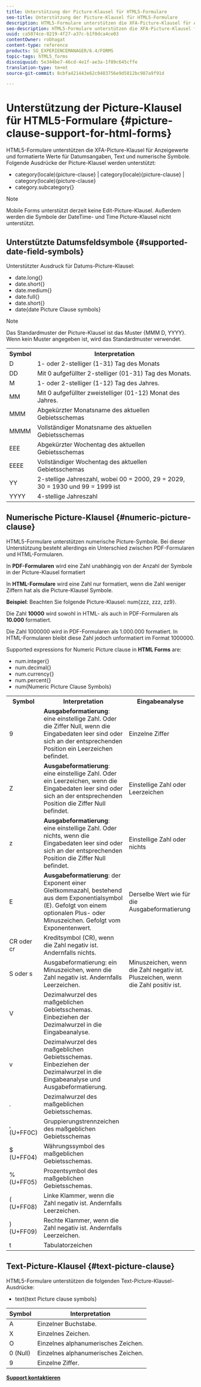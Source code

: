 ```yaml
---
title: Unterstützung der Picture-Klausel für HTML5-Formulare
seo-title: Unterstützung der Picture-Klausel für HTML5-Formulare
description: HTML5-Formulare unterstützen die XFA-Picture-Klausel für Anzeigewerte und formatierte Werte für Datumsangaben, Text und numerische Symbole.
seo-description: HTML5-Formulare unterstützen die XFA-Picture-Klausel für Anzeigewerte und formatierte Werte für Datumsangaben, Text und numerische Symbole.
uuid: ca5074ce-8219-4f27-a37c-b1f0dca4ce03
contentOwner: robhagat
content-type: reference
products: SG_EXPERIENCEMANAGER/6.4/FORMS
topic-tags: hTML5_forms
discoiquuid: 5e344be7-46cd-4e1f-ae3a-1f89c645cffe
translation-type: tm+mt
source-git-commit: 8cbfa421443e62c0483756e9d5812bc987a9f91d

---
```



# Unterstützung der Picture-Klausel für HTML5-Formulare {#picture-clause-support-for-html-forms}

HTML5-Formulare unterstützen die XFA-Picture-Klausel für Anzeigewerte und formatierte Werte für Datumsangaben, Text und numerische Symbole. Folgende Ausdrücke der Picture-Klausel werden unterstützt:

* category(locale){picture-clause} | category(locale){picture-clause} | category(locale){picture-clause}
* category.subcategory{}

>[!NOTE]
>
>Mobile Forms unterstützt derzeit keine Edit-Picture-Klausel. Außerdem werden die Symbole der DateTime- und Time Picture-Klausel nicht unterstützt.

## Unterstützte Datumsfeldsymbole {#supported-date-field-symbols}

Unterstützter Ausdruck für Datums-Picture-Klausel:

* date.long{}
* date.short{}
* date.medium{}
* date.full{}
* date.short{}
* date{date Picture Clause symbols}

>[!NOTE]
>
>Das Standardmuster der Picture-Klausel ist das Muster {MMM D, YYYY}. Wenn kein Muster angegeben ist, wird das Standardmuster verwendet.

<table> 
 <tbody>
  <tr>
   <th><strong>Symbol</strong></th> 
   <th>Interpretation</th> 
  </tr>
  <tr>
   <td>D</td> 
   <td>1- oder 2-stelliger (1-31) Tag des Monats</td> 
  </tr>
  <tr>
   <td>DD</td> 
   <td>Mit 0 aufgefüllter 2-stelliger (01-31) Tag des Monats.<br /> </td> 
  </tr>
  <tr>
   <td>M</td> 
   <td>1- oder 2-stelliger (1-12) Tag des Jahres.<br /> </td> 
  </tr>
  <tr>
   <td>MM</td> 
   <td>Mit 0 aufgefüllter zweistelliger (01-12) Monat des Jahres.<br /> </td> 
  </tr>
  <tr>
   <td>MMM</td> 
   <td>Abgekürzter Monatsname des aktuellen Gebietsschemas<br /> </td> 
  </tr>
  <tr>
   <td>MMMM</td> 
   <td>Vollständiger Monatsname des aktuellen Gebietsschemas<br /> </td> 
  </tr>
  <tr>
   <td>EEE</td> 
   <td>Abgekürzter Wochentag des aktuellen Gebietsschemas<br /> </td> 
  </tr>
  <tr>
   <td>EEEE</td> 
   <td>Vollständiger Wochentag des aktuellen Gebietsschemas<br /> </td> 
  </tr>
  <tr>
   <td>YY</td> 
   <td>2-stellige Jahreszahl, wobei 00 = 2000, 29 = 2029, 30 = 1930 und 99 = 1999 ist<br /> </td> 
  </tr>
  <tr>
   <td>YYYY</td> 
   <td>4-stellige Jahreszahl<br /> </td> 
  </tr>
 </tbody>
</table>

## Numerische Picture-Klausel {#numeric-picture-clause}

HTML5-Formulare unterstützen numerische Picture-Symbole. Bei dieser Unterstützung besteht allerdings ein Unterschied zwischen PDF-Formularen und HTML-Formularen.

In **PDF-Formularen** wird eine Zahl unabhängig von der Anzahl der Symbole in der Picture-Klausel formatiert

In **HTML-Formulare** wird eine Zahl nur formatiert, wenn die Zahl weniger Ziffern hat als die Picture-Klausel Symbole.

**Beispiel**: Beachten Sie folgende Picture-Klausel: num{zzz, zzz, zz9}.

Die Zahl **10000** wird sowohl in HTML- als auch in PDF-Formularen als **10.000** formatiert.

Die Zahl 1000000 wird in PDF-Formularen als 1.000.000 formatiert. In HTML-Formularen bleibt diese Zahl jedoch unformatiert im Format 1000000.

Supported expressions for Numeric Picture clause in **HTML Forms** are:

* num.integer{}
* num.decimal{}
* num.currency{}
* num.percent{}
* num{Numeric Picture Clause Symbols}

<table> 
 <tbody>
  <tr>
   <th><strong>Symbol</strong></th> 
   <th><strong>Interpretation</strong></th> 
   <th>Eingabeanalyse</th> 
  </tr>
  <tr>
   <td>9</td> 
   <td><strong>Ausgabeformatierung</strong>: eine einstellige Zahl. Oder die Ziffer Null, wenn die Eingabedaten leer sind oder sich an der entsprechenden Position ein Leerzeichen befindet.<br /> </td> 
   <td>Einzelne Ziffer</td> 
  </tr>
  <tr>
   <td>Z</td> 
   <td><strong>Ausgabeformatierung</strong>: eine einstellige Zahl. Oder ein Leerzeichen, wenn die Eingabedaten leer sind oder sich an der entsprechenden Position die Ziffer Null befindet.<br /> </td> 
   <td>Einstellige Zahl oder Leerzeichen</td> 
  </tr>
  <tr>
   <td>z</td> 
   <td><strong>Ausgabeformatierung</strong>: eine einstellige Zahl. Oder nichts, wenn die Eingabedaten leer sind oder sich an der entsprechenden Position die Ziffer Null befindet.<br /> </td> 
   <td>Einstellige Zahl oder nichts</td> 
  </tr>
  <tr>
   <td>E</td> 
   <td><strong>Ausgabeformatierung</strong>: der Exponent einer Gleitkommazahl, bestehend aus dem Exponentialsymbol (E). Gefolgt von einem optionalen Plus- oder Minuszeichen. Gefolgt vom Exponentenwert.<br /> </td> 
   <td>Derselbe Wert wie für die Ausgabeformatierung</td> 
  </tr>
  <tr>
   <td>CR oder cr<br /> </td> 
   <td>Kreditsymbol (CR), wenn die Zahl negativ ist. Andernfalls nichts.</td> 
   <td><br type="_moz" /> </td> 
  </tr>
  <tr>
   <td>S oder s<br /> </td> 
   <td>Ausgabeformatierung: ein Minuszeichen, wenn die Zahl negativ ist. Andernfalls Leerzeichen.<br /> </td> 
   <td>Minuszeichen, wenn die Zahl negativ ist. Pluszeichen, wenn die Zahl positiv ist.</td> 
  </tr>
  <tr>
   <td>V</td> 
   <td>Dezimalwurzel des maßgeblichen Gebietsschemas. Einbeziehen der Dezimalwurzel in die Eingabeanalyse.</td> 
   <td><br type="_moz" /> </td> 
  </tr>
  <tr>
   <td>v</td> 
   <td>Dezimalwurzel des maßgeblichen Gebietsschemas. Einbeziehen der Dezimalwurzel in die Eingabeanalyse und Ausgabeformatierung.</td> 
   <td><br type="_moz" /> </td> 
  </tr>
  <tr>
   <td>.</td> 
   <td>Dezimalwurzel des maßgeblichen Gebietsschemas.</td> 
   <td><br type="_moz" /> </td> 
  </tr>
  <tr>
   <td>, (U+FF0C)</td> 
   <td>Gruppierungstrennzeichen des maßgeblichen Gebietsschemas</td> 
   <td><br type="_moz" /> </td> 
  </tr>
  <tr>
   <td>$ (U+FF04)</td> 
   <td>Währungssymbol des maßgeblichen Gebietsschemas.</td> 
   <td><br type="_moz" /> </td> 
  </tr>
  <tr>
   <td>% (U+FF05)</td> 
   <td>Prozentsymbol des maßgeblichen Gebietsschemas.</td> 
   <td><br type="_moz" /> </td> 
  </tr>
  <tr>
   <td>( (U+FF08)</td> 
   <td>Linke Klammer, wenn die Zahl negativ ist. Andernfalls Leerzeichen.</td> 
   <td><br type="_moz" /> </td> 
  </tr>
  <tr>
   <td>) (U+FF09)</td> 
   <td>Rechte Klammer, wenn die Zahl negativ ist. Andernfalls Leerzeichen.</td> 
   <td><br type="_moz" /> </td> 
  </tr>
  <tr>
   <td>t</td> 
   <td>Tabulatorzeichen</td> 
   <td><br type="_moz" /> </td> 
  </tr>
 </tbody>
</table>

## Text-Picture-Klausel {#text-picture-clause}

HTML5-Formulare unterstützen die folgenden Text-Picture-Klausel-Ausdrücke:

* text{text Picture clause symbols}

| **Symbol** | **Interpretation** |
|---|---|
| A | Einzelner Buchstabe. |
| X | Einzelnes Zeichen. |
| O | Einzelnes alphanumerisches Zeichen. |
| 0 (Null) | Einzelnes alphanumerisches Zeichen. |
| 9 | Einzelne Ziffer. |

**[Support kontaktieren](https://www.adobe.com/account/sign-in.supportportal.html)**
